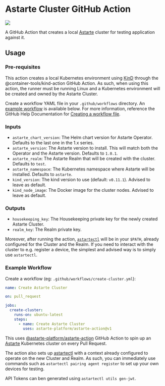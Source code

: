 # Astarte Cluster GitHub Action

[![](https://github.com/drf/astarte-action/workflows/Test/badge.svg?branch=master)](https://github.com/drf/astarte-action/actions)

A GitHub Action that creates a local [Astarte](https://github.com/astarte-platform/astarte) cluster for testing application against it.

## Usage

### Pre-requisites

This action creates a local Kubernetes environment using [KinD](https://kind.sigs.k8s.io/) through the @container-tools/kind-action GitHub Action.
As such, when using this action, the runner must be running Linux and a Kubernetes environment will be created and owned by the Astarte Cluster.

Create a workflow YAML file in your `.github/workflows` directory. An [example workflow](#example-workflow) is available below.
For more information, reference the GitHub Help Documentation for [Creating a workflow file](https://help.github.com/en/articles/configuring-a-workflow#creating-a-workflow-file).

### Inputs

- `astarte_chart_version`: The Helm chart version for Astarte Operator. Defaults to the last one in the 1.x series.
- `astarte_version`: The Astarte version to install. This will match both the Operator and the Astarte version. Defaults to `1.0.1`.
- `astarte_realm`: The Astarte Realm that will be created with the cluster. Defaults to `test`.
- `astarte_namespace`: The Kubernetes namespace where Astarte will be installed. Defaults to `astarte`.
- `kind_version`: The kind version to use (default: `v0.11.1`). Advised to leave as default.
- `kind_node_image`: The Docker image for the cluster nodes. Advised to leave as default.

### Outputs

- `housekeeping_key`: The Housekeeping private key for the newly created Astarte Cluster.
- `realm_key`: The Realm private key.

Moreover, after running the action, [`astartectl`](https://github.com/astarte-platform/astartectl) will be in your `$PATH`,
already configured for the Cluster and the Realm. If you need to interact with the cluster to e.g. register a device,
the simplest and advised way is to simply use `astartectl`.

### Example Workflow

Create a workflow (eg: `.github/workflows/create-cluster.yml`):

```yaml
name: Create Astarte Cluster

on: pull_request

jobs:
  create-cluster:
    runs-on: ubuntu-latest
    steps:
      - name: Create Astarte Cluster
        uses: astarte-platform/astarte-action@v1
```

This uses [@astarte-platform/astarte-action](https://github.com/astarte-platform/astarte-action) GitHub Action to spin up an [Astarte](https://github.com/astarte-platform/astarte) Kubernetes cluster on every Pull Request.

The action also sets up [astartectl](https://github.com/astarte-platform/astartectl) with a context already configured to operate on the new Cluster and
Realm. As such, you can immediately use commands such as `astartectl pairing agent register` to set up your own devices for testing.

API Tokens can ben generated using `astartectl utils gen-jwt`.
